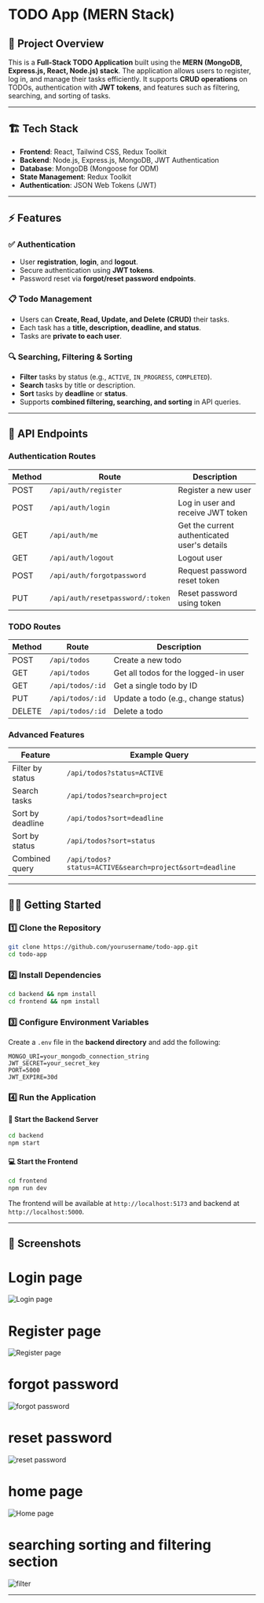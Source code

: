 # TODO App (MERN Stack)

## 📌 Project Overview
This is a **Full-Stack TODO Application** built using the **MERN (MongoDB, Express.js, React, Node.js) stack**. The application allows users to register, log in, and manage their tasks efficiently. It supports **CRUD operations** on TODOs, authentication with **JWT tokens**, and features such as filtering, searching, and sorting of tasks.

---

## 🏗️ Tech Stack
- **Frontend**: React, Tailwind CSS, Redux Toolkit
- **Backend**: Node.js, Express.js, MongoDB, JWT Authentication
- **Database**: MongoDB (Mongoose for ODM)
- **State Management**: Redux Toolkit
- **Authentication**: JSON Web Tokens (JWT)

---

## ⚡ Features
### ✅ Authentication
- User **registration**, **login**, and **logout**.
- Secure authentication using **JWT tokens**.
- Password reset via **forgot/reset password endpoints**.

### 📋 Todo Management
- Users can **Create, Read, Update, and Delete (CRUD)** their tasks.
- Each task has a **title, description, deadline, and status**.
- Tasks are **private to each user**.

### 🔍 Searching, Filtering & Sorting
- **Filter** tasks by status (e.g., `ACTIVE`, `IN_PROGRESS`, `COMPLETED`).
- **Search** tasks by title or description.
- **Sort** tasks by **deadline** or **status**.
- Supports **combined filtering, searching, and sorting** in API queries.

---

## 🔗 API Endpoints
### **Authentication Routes**
| Method | Route | Description |
|--------|-------|-------------|
| POST | `/api/auth/register` | Register a new user |
| POST | `/api/auth/login` | Log in user and receive JWT token |
| GET | `/api/auth/me` | Get the current authenticated user's details |
| GET | `/api/auth/logout` | Logout user |
| POST | `/api/auth/forgotpassword` | Request password reset token |
| PUT | `/api/auth/resetpassword/:token` | Reset password using token |

### **TODO Routes**
| Method | Route | Description |
|--------|-------|-------------|
| POST | `/api/todos` | Create a new todo |
| GET | `/api/todos` | Get all todos for the logged-in user |
| GET | `/api/todos/:id` | Get a single todo by ID |
| PUT | `/api/todos/:id` | Update a todo (e.g., change status) |
| DELETE | `/api/todos/:id` | Delete a todo |

### **Advanced Features**
| Feature | Example Query |
|---------|--------------|
| Filter by status | `/api/todos?status=ACTIVE` |
| Search tasks | `/api/todos?search=project` |
| Sort by deadline | `/api/todos?sort=deadline` |
| Sort by status | `/api/todos?sort=status` |
| Combined query | `/api/todos?status=ACTIVE&search=project&sort=deadline` |

---

## 🏃‍♂️ Getting Started

### 1️⃣ Clone the Repository
```sh
git clone https://github.com/yourusername/todo-app.git
cd todo-app
```

### 2️⃣ Install Dependencies
```sh
cd backend && npm install
cd frontend && npm install
```

### 3️⃣ Configure Environment Variables
Create a `.env` file in the **backend directory** and add the following:
```
MONGO_URI=your_mongodb_connection_string
JWT_SECRET=your_secret_key
PORT=5000
JWT_EXPIRE=30d
```

### 4️⃣ Run the Application
#### 🚀 Start the Backend Server
```sh
cd backend
npm start
```
#### 💻 Start the Frontend
```sh
cd frontend
npm run dev
```
The frontend will be available at `http://localhost:5173` and backend at `http://localhost:5000`.

---

## 📸 Screenshots
# Login page
![Login page](https://github.com/user-attachments/assets/4090d7e3-5257-43ff-91f8-678ae3a220e8)

# Register page
![Register page](https://github.com/user-attachments/assets/95abaa0d-f8c7-4b2f-bc8c-f72aa84031f3)

# forgot password
![forgot password](https://github.com/user-attachments/assets/082e9ab0-0175-4f88-8f1d-bdffcce30282)

# reset password
![reset password](https://github.com/user-attachments/assets/47c67462-25f1-444c-871b-7b9b4adf0d61)

# home page
![Home page](https://github.com/user-attachments/assets/0396e222-a592-4af2-bfa3-acc7a9b9df5f)

# searching sorting and filtering section
![filter](https://github.com/user-attachments/assets/03e3b022-3800-46ac-976a-8d6cfb3425c7)

---



